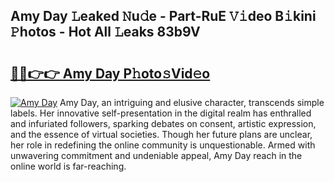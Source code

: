 ## Amy Day 𝙻eaked 𝙽u𝚍e - Part-RuE 𝚅𝚒deo B𝚒kini 𝙿hotos - Hot All 𝙻eaks 83b9V

# <h2><a href="http://ld6qh03.urlbe.top/?page=Amy+Day">🔗🔗👉👉 Amy Day P𝚑oto𝚜Vid𝚎o</a></h2>

[![Amy Day](https://i.imgur.com/eBuTRDB.gif)](http://ld6qh03.urlbe.top/?page=Amy+Day)
Amy Day, an intriguing and elusive character, transcends simple labels. Her innovative self-presentation in the digital realm has enthralled and infuriated followers, sparking debates on consent, artistic expression, and the essence of virtual societies. Though her future plans are unclear, her role in redefining the online community is unquestionable. Armed with unwavering commitment and undeniable appeal, Amy Day reach in the online world is far-reaching.
